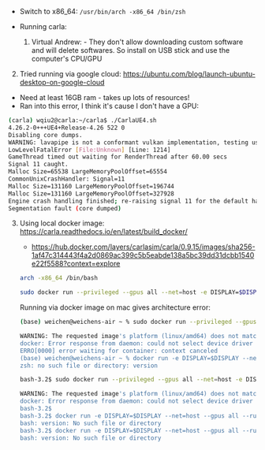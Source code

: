 - Switch to x86_64: `/usr/bin/arch -x86_64 /bin/zsh`

- Running carla:

  1.  Virtual Andrew: - They don't allow downloading custom software and will delete softwares. So install on USB stick and use the computer's CPU/GPU

2.  Tried running via google cloud: https://ubuntu.com/blog/launch-ubuntu-desktop-on-google-cloud

- Need at least 16GB ram - takes up lots of resources!
- Ran into this error, I think it's cause I don't have a GPU:

```bash
(carla) wqiu2@carla:~/carla$ ./CarlaUE4.sh
4.26.2-0+++UE4+Release-4.26 522 0
Disabling core dumps.
WARNING: lavapipe is not a conformant vulkan implementation, testing use only.
LowLevelFatalError [File:Unknown] [Line: 1214]
GameThread timed out waiting for RenderThread after 60.00 secs
Signal 11 caught.
Malloc Size=65538 LargeMemoryPoolOffset=65554
CommonUnixCrashHandler: Signal=11
Malloc Size=131160 LargeMemoryPoolOffset=196744
Malloc Size=131160 LargeMemoryPoolOffset=327928
Engine crash handling finished; re-raising signal 11 for the default handler. Good bye.
Segmentation fault (core dumped)
```

3. Using local docker image: https://carla.readthedocs.io/en/latest/build_docker/

   - https://hub.docker.com/layers/carlasim/carla/0.9.15/images/sha256-1af47c314443f4a2d0869ac399c5b5eabde138a5bc39dd31dcbb1540e22f5588?context=explore

   ```bash
   arch -x86_64 /bin/bash

   sudo docker run --privileged --gpus all --net=host -e DISPLAY=$DISPLAY carlasim/carla:0.9.15 /bin/bash ./CarlaUE4.sh
   ```

   Running via docker image on mac gives architecture error:

   ```bash
   (base) weichen@weichens-air ~ % sudo docker run --privileged --gpus all --net=host -e DISPLAY=$DISPLAY -e SDL_VIDEODRIVER=x11 -v /tmp/.X11-unix:/tmp/.X11-unix:rw carlasim/carla:0.9.15 /bin/bash ./CarlaUE4.sh -vulkan

   WARNING: The requested image's platform (linux/amd64) does not match the detected host platform (linux/arm64/v8) and no specific platform was requested
   docker: Error response from daemon: could not select device driver "" with capabilities: [[gpu]].
   ERRO[0000] error waiting for container: context canceled
   (base) weichen@weichens-air ~ % docker run -e DISPLAY=$DISPLAY --net=host --gpus all --runtime=nvidia carlasim/carla:<version> /bin/bash CarlaUE4.sh -opengl
   zsh: no such file or directory: version
   ```

   ```bash
   bash-3.2$ sudo docker run --privileged --gpus all --net=host -e DISPLAY=$DISPLAY -e SDL_VIDEODRIVER=x11 -v /tmp/.X11-unix:/tmp/.X11-unix:rw carlasim/carla:0.9.15 /bin/bash ./CarlaUE4.sh -vulkan

   WARNING: The requested image's platform (linux/amd64) does not match the detected host platform (linux/arm64/v8) and no specific platform was requested
   docker: Error response from daemon: could not select device driver "" with capabilities: [[gpu]].
   bash-3.2$
   bash-3.2$ docker run -e DISPLAY=$DISPLAY --net=host --gpus all --runtime=nvidia carlasim/carla:<version> /bin/bash CarlaUE4.sh -opengl
   bash: version: No such file or directory
   bash-3.2$ docker run -e DISPLAY=$DISPLAY --net=host --gpus all --runtime=nvidia carlasim/carla:<version> /bin/bash CarlaUE4.sh -opengl
   bash: version: No such file or directory
   ```
